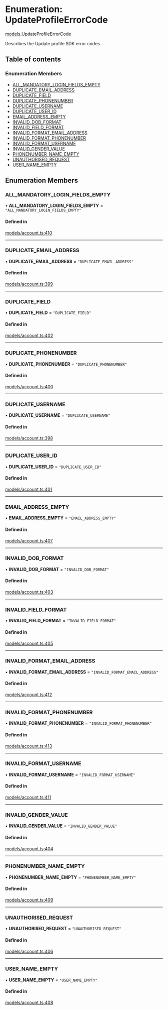 # Enumeration: UpdateProfileErrorCode

[models](../wiki/models).UpdateProfileErrorCode

Describes the Update profile SDK error codes

## Table of contents

### Enumeration Members

- [ALL\_MANDATORY\_LOGIN\_FIELDS\_EMPTY](../wiki/models.UpdateProfileErrorCode#all_mandatory_login_fields_empty)
- [DUPLICATE\_EMAIL\_ADDRESS](../wiki/models.UpdateProfileErrorCode#duplicate_email_address)
- [DUPLICATE\_FIELD](../wiki/models.UpdateProfileErrorCode#duplicate_field)
- [DUPLICATE\_PHONENUMBER](../wiki/models.UpdateProfileErrorCode#duplicate_phonenumber)
- [DUPLICATE\_USERNAME](../wiki/models.UpdateProfileErrorCode#duplicate_username)
- [DUPLICATE\_USER\_ID](../wiki/models.UpdateProfileErrorCode#duplicate_user_id)
- [EMAIL\_ADDRESS\_EMPTY](../wiki/models.UpdateProfileErrorCode#email_address_empty)
- [INVALID\_DOB\_FORMAT](../wiki/models.UpdateProfileErrorCode#invalid_dob_format)
- [INVALID\_FIELD\_FORMAT](../wiki/models.UpdateProfileErrorCode#invalid_field_format)
- [INVALID\_FORMAT\_EMAIL\_ADDRESS](../wiki/models.UpdateProfileErrorCode#invalid_format_email_address)
- [INVALID\_FORMAT\_PHONENUMBER](../wiki/models.UpdateProfileErrorCode#invalid_format_phonenumber)
- [INVALID\_FORMAT\_USERNAME](../wiki/models.UpdateProfileErrorCode#invalid_format_username)
- [INVALID\_GENDER\_VALUE](../wiki/models.UpdateProfileErrorCode#invalid_gender_value)
- [PHONENUMBER\_NAME\_EMPTY](../wiki/models.UpdateProfileErrorCode#phonenumber_name_empty)
- [UNAUTHORISED\_REQUEST](../wiki/models.UpdateProfileErrorCode#unauthorised_request)
- [USER\_NAME\_EMPTY](../wiki/models.UpdateProfileErrorCode#user_name_empty)

## Enumeration Members

### ALL\_MANDATORY\_LOGIN\_FIELDS\_EMPTY

• **ALL\_MANDATORY\_LOGIN\_FIELDS\_EMPTY** = ``"ALL_MANDATORY_LOGIN_FIELDS_EMPTY"``

#### Defined in

[models/account.ts:410](https://gitlab.com/baliganikhil/blackmirror-sdk/-/blob/349365c/src/models/account.ts#L410)

___

### DUPLICATE\_EMAIL\_ADDRESS

• **DUPLICATE\_EMAIL\_ADDRESS** = ``"DUPLICATE_EMAIL_ADDRESS"``

#### Defined in

[models/account.ts:399](https://gitlab.com/baliganikhil/blackmirror-sdk/-/blob/349365c/src/models/account.ts#L399)

___

### DUPLICATE\_FIELD

• **DUPLICATE\_FIELD** = ``"DUPLICATE_FIELD"``

#### Defined in

[models/account.ts:402](https://gitlab.com/baliganikhil/blackmirror-sdk/-/blob/349365c/src/models/account.ts#L402)

___

### DUPLICATE\_PHONENUMBER

• **DUPLICATE\_PHONENUMBER** = ``"DUPLICATE_PHONENUMBER"``

#### Defined in

[models/account.ts:400](https://gitlab.com/baliganikhil/blackmirror-sdk/-/blob/349365c/src/models/account.ts#L400)

___

### DUPLICATE\_USERNAME

• **DUPLICATE\_USERNAME** = ``"DUPLICATE_USERNAME"``

#### Defined in

[models/account.ts:398](https://gitlab.com/baliganikhil/blackmirror-sdk/-/blob/349365c/src/models/account.ts#L398)

___

### DUPLICATE\_USER\_ID

• **DUPLICATE\_USER\_ID** = ``"DUPLICATE_USER_ID"``

#### Defined in

[models/account.ts:401](https://gitlab.com/baliganikhil/blackmirror-sdk/-/blob/349365c/src/models/account.ts#L401)

___

### EMAIL\_ADDRESS\_EMPTY

• **EMAIL\_ADDRESS\_EMPTY** = ``"EMAIL_ADDRESS_EMPTY"``

#### Defined in

[models/account.ts:407](https://gitlab.com/baliganikhil/blackmirror-sdk/-/blob/349365c/src/models/account.ts#L407)

___

### INVALID\_DOB\_FORMAT

• **INVALID\_DOB\_FORMAT** = ``"INVALID_DOB_FORMAT"``

#### Defined in

[models/account.ts:403](https://gitlab.com/baliganikhil/blackmirror-sdk/-/blob/349365c/src/models/account.ts#L403)

___

### INVALID\_FIELD\_FORMAT

• **INVALID\_FIELD\_FORMAT** = ``"INVALID_FIELD_FORMAT"``

#### Defined in

[models/account.ts:405](https://gitlab.com/baliganikhil/blackmirror-sdk/-/blob/349365c/src/models/account.ts#L405)

___

### INVALID\_FORMAT\_EMAIL\_ADDRESS

• **INVALID\_FORMAT\_EMAIL\_ADDRESS** = ``"INVALID_FORMAT_EMAIL_ADDRESS"``

#### Defined in

[models/account.ts:412](https://gitlab.com/baliganikhil/blackmirror-sdk/-/blob/349365c/src/models/account.ts#L412)

___

### INVALID\_FORMAT\_PHONENUMBER

• **INVALID\_FORMAT\_PHONENUMBER** = ``"INVALID_FORMAT_PHONENUMBER"``

#### Defined in

[models/account.ts:413](https://gitlab.com/baliganikhil/blackmirror-sdk/-/blob/349365c/src/models/account.ts#L413)

___

### INVALID\_FORMAT\_USERNAME

• **INVALID\_FORMAT\_USERNAME** = ``"INVALID_FORMAT_USERNAME"``

#### Defined in

[models/account.ts:411](https://gitlab.com/baliganikhil/blackmirror-sdk/-/blob/349365c/src/models/account.ts#L411)

___

### INVALID\_GENDER\_VALUE

• **INVALID\_GENDER\_VALUE** = ``"INVALID_GENDER_VALUE"``

#### Defined in

[models/account.ts:404](https://gitlab.com/baliganikhil/blackmirror-sdk/-/blob/349365c/src/models/account.ts#L404)

___

### PHONENUMBER\_NAME\_EMPTY

• **PHONENUMBER\_NAME\_EMPTY** = ``"PHONENUMBER_NAME_EMPTY"``

#### Defined in

[models/account.ts:409](https://gitlab.com/baliganikhil/blackmirror-sdk/-/blob/349365c/src/models/account.ts#L409)

___

### UNAUTHORISED\_REQUEST

• **UNAUTHORISED\_REQUEST** = ``"UNAUTHORISED_REQUEST"``

#### Defined in

[models/account.ts:406](https://gitlab.com/baliganikhil/blackmirror-sdk/-/blob/349365c/src/models/account.ts#L406)

___

### USER\_NAME\_EMPTY

• **USER\_NAME\_EMPTY** = ``"USER_NAME_EMPTY"``

#### Defined in

[models/account.ts:408](https://gitlab.com/baliganikhil/blackmirror-sdk/-/blob/349365c/src/models/account.ts#L408)
